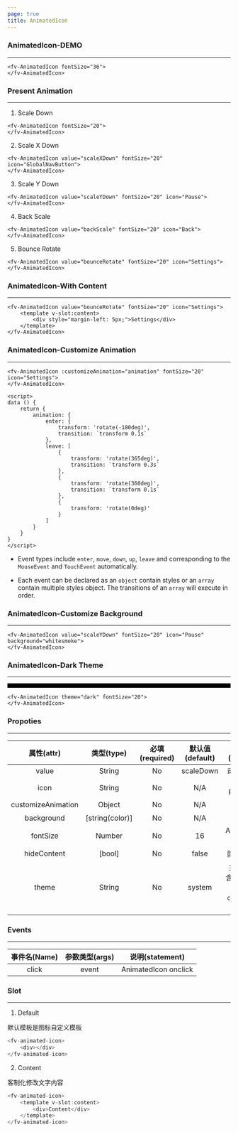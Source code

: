 ```yaml
---
page: true
title: AnimatedIcon
--- 
```

### AnimatedIcon-DEMO
---

<script>
export default {

    data () {
        return {
            animation: {
                enter: {
                    transform: 'rotate(-180deg)',
                    transition: `transform 0.1s`

                },
                leave: [
                    {
                        transform: 'rotate(365deg)',
                        transition: `transform 0.3s`

                    },
                    {
                        transform: 'rotate(360deg)',
                        transition: `transform 0.1s`

                    },
                    {
                        transform: 'rotate(0deg)'
                    }
                ]
            }
        }
    }

}
</script>

<ClientOnly>
<fv-AnimatedIcon fontSize="36">
</fv-AnimatedIcon>
</ClientOnly>

```vue
<fv-AnimatedIcon fontSize="36">
</fv-AnimatedIcon>
```

### Present Animation

---

1. Scale Down
<ClientOnly>
<fv-AnimatedIcon fontSize="20">
</fv-AnimatedIcon>
</ClientOnly>

```vue
<fv-AnimatedIcon fontSize="20">
</fv-AnimatedIcon>
```

2. Scale X Down
<ClientOnly>
<fv-AnimatedIcon value="scaleXDown" fontSize="20" icon="GlobalNavButton">
</fv-AnimatedIcon>
</ClientOnly>

```vue
<fv-AnimatedIcon value="scaleXDown" fontSize="20" icon="GlobalNavButton">
</fv-AnimatedIcon>
```

3. Scale Y Down
<ClientOnly>
<fv-AnimatedIcon value="scaleYDown" fontSize="20" icon="Pause">
</fv-AnimatedIcon>
</ClientOnly>

```vue
<fv-AnimatedIcon value="scaleYDown" fontSize="20" icon="Pause">
</fv-AnimatedIcon>
```

4. Back Scale
<ClientOnly>
<fv-AnimatedIcon value="backScale" fontSize="20" icon="Back">
</fv-AnimatedIcon>
</ClientOnly>

```vue
<fv-AnimatedIcon value="backScale" fontSize="20" icon="Back">
</fv-AnimatedIcon>
```

5. Bounce Rotate
<ClientOnly>
<fv-AnimatedIcon value="bounceRotate" fontSize="20" icon="Settings">
</fv-AnimatedIcon>
</ClientOnly>

```vue
<fv-AnimatedIcon value="bounceRotate" fontSize="20" icon="Settings">
</fv-AnimatedIcon>
```

### AnimatedIcon-With Content

---

<div>
<ClientOnly>
<fv-AnimatedIcon value="bounceRotate" fontSize="20" icon="Settings">
<template v-slot:content>
<div style="margin-left: 15px;">Settings</div>
</template>
</fv-AnimatedIcon>
</ClientOnly>
</div>

```vue
<fv-AnimatedIcon value="bounceRotate" fontSize="20" icon="Settings">
    <template v-slot:content>
        <div style="margin-left: 5px;">Settings</div>
    </template>
</fv-AnimatedIcon>
```

### AnimatedIcon-Customize Animation

---

<div>
<ClientOnly>
<fv-AnimatedIcon :customizeAnimation="animation" fontSize="20" icon="Settings">
</fv-AnimatedIcon>
</ClientOnly>
</div>

```vue
<fv-AnimatedIcon :customizeAnimation="animation" fontSize="20" icon="Settings">
</fv-AnimatedIcon>

<script>
data () {
    return {
        animation: {
            enter: {
                transform: 'rotate(-180deg)',
                transition: `transform 0.1s`
            },
            leave: [
                {
                    transform: 'rotate(365deg)',
                    transition: `transform 0.3s`
                },
                {
                    transform: 'rotate(360deg)',
                    transition: `transform 0.1s`
                },
                {
                    transform: 'rotate(0deg)'
                }
            ]
        }
    }
}
</script>
```

* Event types include `enter`,  `move`,  `down`,  `up`,  `leave` and corresponding to the `MouseEvent` and `TouchEvent` automatically.

* Each event can be declared as an `object` contain styles or an `array` contain multiple styles object. The transitions of an `array` will execute in order.

### AnimatedIcon-Customize Background

---

<ClientOnly>
<fv-AnimatedIcon value="scaleYDown" fontSize="20" icon="Pause" background="whitesmoke">
</fv-AnimatedIcon>
</ClientOnly>

```vue
<fv-AnimatedIcon value="scaleYDown" fontSize="20" icon="Pause" background="whitesmoke">
</fv-AnimatedIcon>
```

### AnimatedIcon-Dark Theme

---

<div style="padding: 5px; background: black; ">
<ClientOnly>
<fv-AnimatedIcon theme="dark" fontSize="20">
</fv-AnimatedIcon>
</ClientOnly>
</div>

```vue
<fv-AnimatedIcon theme="dark" fontSize="20">
</fv-AnimatedIcon>
```

### Propoties

---
|     属性(attr)     |   类型(type)    | 必填(required) | 默认值(default) |                      说明(statement)                      |
|:------------------:|:---------------:|:--------------:|:---------------:|:---------------------------------------------------------:|
|       value        |     String      |       No       |    scaleDown    |                       动画预设名称                        |
|        icon        |     String      |       No       |       N/A       |                   Icon with Fabric-Icon                   |
| customizeAnimation |     Object      |       No       |       N/A       |                        自定义动画                         |
|     background     | [string(color)] |       No       |       N/A       |                          背景色                           |
|      fontSize      |     Number      |       No       |       16        |                   AnimatedIcon 字体大小                   |
|    hideContent     |     [bool]      |       No       |      false      |                       隐藏文本内容                        |
|       theme        |     String      |       No       |     system      | 主题样式, 包含`light`, `dark`, `system`, `custom`几种样式 |

### Events

---
| 事件名(Name) | 参数类型(args) |   说明(statement)    |
|:------------:|:--------------:|:--------------------:|
|    click     |     event      | AnimatedIcon onclick |

### Slot

---
1. Default

默认模板是图标自定义模板

```javascript
<fv-animated-icon>
    <div></div>
</fv-animated-icon>
```

2. Content

客制化修改文字内容

```javascript
<fv-animated-icon>
    <template v-slot:content>
        <div>Content</div>
    </template>
</fv-animated-icon>
```
